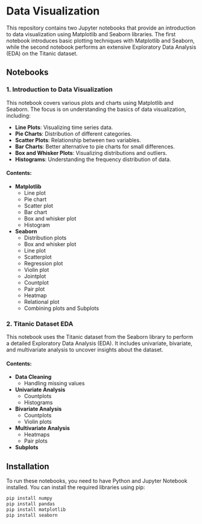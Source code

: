 # Data Visualization

This repository contains two Jupyter notebooks that provide an introduction to data visualization using Matplotlib and Seaborn libraries. The first notebook introduces basic plotting techniques with Matplotlib and Seaborn, while the second notebook performs an extensive Exploratory Data Analysis (EDA) on the Titanic dataset.

## Notebooks

### 1. Introduction to Data Visualization

This notebook covers various plots and charts using Matplotlib and Seaborn. The focus is on understanding the basics of data visualization, including:

- **Line Plots**: Visualizing time series data.
- **Pie Charts**: Distribution of different categories.
- **Scatter Plots**: Relationship between two variables.
- **Bar Charts**: Better alternative to pie charts for small differences.
- **Box and Whisker Plots**: Visualizing distributions and outliers.
- **Histograms**: Understanding the frequency distribution of data.

#### Contents:
- **Matplotlib**
  - Line plot
  - Pie chart
  - Scatter plot
  - Bar chart
  - Box and whisker plot
  - Histogram
- **Seaborn**
  - Distribution plots
  - Box and whisker plot
  - Line plot
  - Scatterplot
  - Regression plot
  - Violin plot
  - Jointplot
  - Countplot
  - Pair plot
  - Heatmap
  - Relational plot
  - Combining plots and Subplots

### 2. Titanic Dataset EDA

This notebook uses the Titanic dataset from the Seaborn library to perform a detailed Exploratory Data Analysis (EDA). It includes univariate, bivariate, and multivariate analysis to uncover insights about the dataset.

#### Contents:
- **Data Cleaning**
  - Handling missing values
- **Univariate Analysis**
  - Countplots
  - Histograms
- **Bivariate Analysis**
  - Countplots
  - Violin plots
- **Multivariate Analysis**
  - Heatmaps
  - Pair plots
- **Subplots**

## Installation

To run these notebooks, you need to have Python and Jupyter Notebook installed. You can install the required libraries using pip:

```sh
pip install numpy
pip install pandas
pip install matplotlib
pip install seaborn
